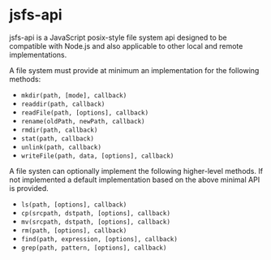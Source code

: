 jsfs-api
========

jsfs-api is a JavaScript posix-style file system api designed to be compatible with Node.js and also applicable to other local and remote implementations.

A file system must provide at minimum an implementation for the following methods:

* `mkdir(path, [mode], callback)`
* `readdir(path, callback)`
* `readFile(path, [options], callback)`
* `rename(oldPath, newPath, callback)`
* `rmdir(path, callback)`
* `stat(path, callback)`
* `unlink(path, callback)`
* `writeFile(path, data, [options], callback)`

A file systen can optionally implement the following higher-level methods. If not implemented a default implementation based on the above minimal API is provided.

* `ls(path, [options], callback)`
* `cp(srcpath, dstpath, [options], callback)`
* `mv(srcpath, dstpath, [options], callback)`
* `rm(path, [options], callback)`
* `find(path, expression, [options], callback)`
* `grep(path, pattern, [options], callback)`

